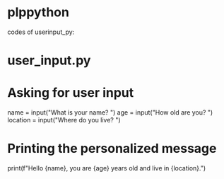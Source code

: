 # plppython


codes of userinput_py:

# user_input.py

# Asking for user input
name = input("What is your name? ")
age = input("How old are you? ")
location = input("Where do you live? ")

# Printing the personalized message
print(f"Hello {name}, you are {age} years old and live in {location}.")
